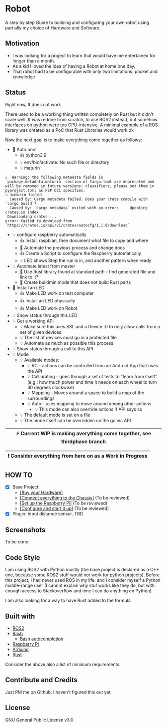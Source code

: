 # Robot

A step by step Guide to building and configuring your own robot using partially my choice of Hardware and Software.

## Motivation

- I was looking for a project to learn that would have me entertained for longer than a month.
- As a kid I loved the idea of having a Robot at home one day.
- That robot had to be configurable with only two limitations: pocket and knowledge 

## Status

Right now, It does not work 

There used to be a working thing written completely on Rust but it didn't scale well.
It was redone from scratch, to use ROS2 instead, but somehow interfaces on python were too CPU-intensive.
A minimal example of a ROS library was created as a PoC that Rust Libraries would work ok

Now the next goal is to make everything come together as follows:
- :wrench: Auto boot
  - :+1: python3.9
  - :bulb: env/bin/activate: No such file or directory
  - :bulb: maturin 
```
⚠️  Warning: the following metadata fields in `package.metadata.maturin` section of Cargo.toml are deprecated and will be removed in future versions: classifiers, please set them in pyproject.toml as PEP 621 specifies.
💥 maturin failed
  Caused by: Cargo metadata failed. Does your crate compile with `cargo build`?
  Caused by: `cargo metadata` exited with an error:     Updating crates.io index
 Downloading crates ...
error: failed to download from `https://crates.io/api/v1/crates/autocfg/1.1.0/download`
```
  - :bulb: configure raspberry automatically
    - :+1: Install raspbian, then document what file to copy and where
    - :wrench: Automate the previous process and change docs
    - :+1: Create a Script to configure the Raspberry automatically
    - :bulb: LED shows Step the run is in, and another pattern when ready
  - :bulb: Automate latest from master
    - :wrench: Use Rust library found at standard path - find generated file and link to it?
    - :wrench: Create buildmin mode that does not build Rust parts
  - :wrench: Install an LED
    - :+1: Make LED work on test computer
    - :+1: Install an LED physically
    - :+1: Make LED work on Robot
  - :bulb: Show status through this LED
  - :bulb: Get a working API 
    - :bulb: Make sure this uses SSL and a Device ID to only allow calls from a set of given devices.
    - :bulb: The list of devices must go in a protected file
    - :bulb: Automate as much as possible this process
  - :bulb: Show status through a call to this API
- :bulb: Mode
  - :bulb: Available modes:
    - :bulb: RC - actions can be controlled from an Android App that uses the API
    - :bulb: Callibrating - goes through a set of tests to "learn from itself" (e.g.: how much power and time it needs on each wheel to turn 30 degrees clockwise)
    - :bulb: Mapping - Moves around a space to build a map of the surroundings
    - :bulb: Auto - uses mapping to move around among other actions
      - :bulb: This mode can also override actions if API says so
  - :bulb: The default mode is set on a file
  - :bulb: The mode itself can be overridden on the go via API


| :zap:        Current WIP is making averything come together, see thirdphase branch |
|------------------------------------------------------------------------------------|

| :exclamation:  Consider everything from here on as a Work in Progress |
|-----------------------------------------------------------------------|

## HOW TO

- [x] Base Project: 
  - [[Buy your Hardware]](docs/000_Base_ShoppingList.md)
  - [[Connect everything to the Chassis]](docs/000_Base_Chassis.md) (To be reviewed)
  - [[Set up the Raspberry Pi]](docs/000_Base_Raspberry.md) (To be reviewed)
  - [[Configure and start it up]](docs/000_Base_Software.md) (To be reviewed)
- [x] Plugin: Input distance sensor. TBD

## Screenshots

To be done

## Code Style

I am using ROS2 with Python mostly (the base project is declared as a C++ one, because some ROS2 stuff would not work for python projects). 
Before this project, I had never used ROS in my life. and I consider myself a Python middle-range user (I cannot explain why stuf works like they do, but with enough access to Stackoverflow and time I can do anything on Python)

I am also looking for a way to have Rust added to the formula.

## Built with

- [ROS2](https://docs.ros.org/en/foxy/index.html)
- [Bash](https://tiswww.case.edu/php/chet/bash/bashtop.html)
  - [Bash autocompletion](https://www.gnu.org/software/bash/manual/html_node/Programmable-Completion.html)
- [Raspberry Pi](https://www.raspberrypi.org/)
- [Arduino](https://www.arduino.cc/)
- [Rust](https://www.rust-lang.org/)

Consider the above also a list of minimum requirements.

## Contribute and Credits

Just PM me on Github, I haven't figured this out yet.

## License

GNU General Public License v3.0


